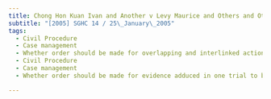 ```yaml
---
title: Chong Hon Kuan Ivan and Another v Levy Maurice and Others and Other Actions 
subtitle: "[2005] SGHC 14 / 25\_January\_2005"
tags:
  - Civil Procedure
  - Case management
  - Whether order should be made for overlapping and interlinked actions to be heard one after the other in a particular sequence.
  - Civil Procedure
  - Case management
  - Whether order should be made for evidence adduced in one trial to be admitted as evidence in the trial of subsequent actions.

---
```


